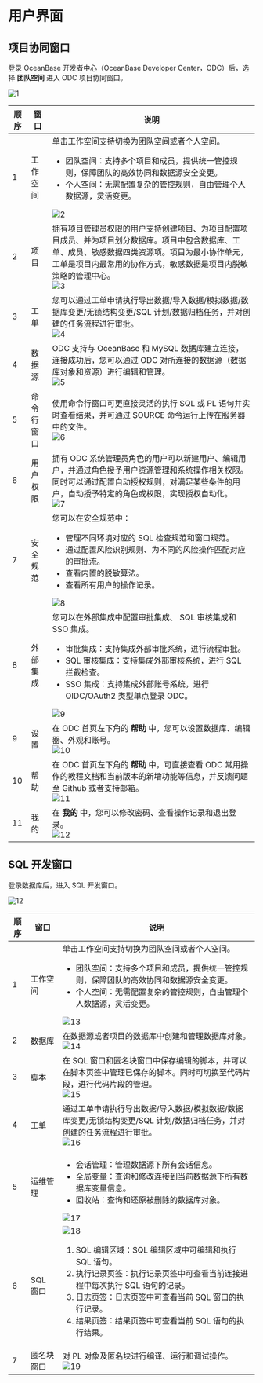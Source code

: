 # 用户界面

## 项目协同窗口

登录 OceanBase 开发者中心（OceanBase Developer Center，ODC）后，选择 **团队空间** 进入 ODC 项目协同窗口。

![1](https://obbusiness-private.oss-cn-shanghai.aliyuncs.com/doc/img/odc/424/200.odc-overview/600.odc-console/1.png)

| 顺序 | 窗口 | 说明 |
| ------ | ------ | ------ |
| 1 | 工作空间 |单击工作空间支持切换为团队空间或者个人空间。<ul><li> 团队空间：支持多个项目和成员，提供统一管控规则，保障团队的高效协同和数据源安全变更。</li><li> 个人空间：无需配置复杂的管控规则，自由管理个人数据源，灵活变更。</li></ul>![2](https://obbusiness-private.oss-cn-shanghai.aliyuncs.com/doc/img/odc/422/200.odc-overview/600.odc-console/2.png)|
| 2 | 项目 |拥有项目管理员权限的用户支持创建项目、为项目配置项目成员、并为项目划分数据库。项目中包含数据库、工单、成员、敏感数据四类资源项。项目为最小协作单元，工单是项目内最常用的协作方式，敏感数据是项目内脱敏策略的管理中心。<br>![3](https://obbusiness-private.oss-cn-shanghai.aliyuncs.com/doc/img/odc/422/200.odc-overview/600.odc-console/3.png)|
| 3 | 工单 |您可以通过工单申请执行导出数据/导入数据/模拟数据/数据库变更/无锁结构变更/SQL 计划/数据归档任务，并对创建的任务流程进行审批。<br>![4](https://obbusiness-private.oss-cn-shanghai.aliyuncs.com/doc/img/odc/422/200.odc-overview/600.odc-console/4.png)|
| 4 | 数据源 |ODC 支持与 OceanBase 和 MySQL 数据库建立连接，连接成功后，您可以通过 ODC 对所连接的数据源（数据库对象和资源）进行编辑和管理。<br>![5](https://obbusiness-private.oss-cn-shanghai.aliyuncs.com/doc/img/odc/422/200.odc-overview/600.odc-console/5.png)|
| 5 | 命令行窗口|使用命令行窗口可更直接灵活的执行 SQL 或 PL 语句并实时查看结果，并可通过 SOURCE 命令运行上传在服务器中的文件。<br>![6](https://obbusiness-private.oss-cn-shanghai.aliyuncs.com/doc/img/odc/422/200.odc-overview/600.odc-console/6.png)|
| 6 | 用户权限​|拥有 ODC 系统管理员角色的用户可以新建用户、编辑用户，并通过角色授予用户资源管理和系统操作相关权限。同时可以通过配置自动授权规则，对满足某些条件的用户，自动授予特定的角色或权限，实现授权自动化。<br>![7](https://obbusiness-private.oss-cn-shanghai.aliyuncs.com/doc/img/odc/422/200.odc-overview/600.odc-console/7.png)|
| 7 | 安全规范​|您可以在安全规范中：<ul><li>管理不同环境对应的 SQL 检查规范和窗口规范。</li><li>通过配置风险识别规则、为不同的风险操作匹配对应的审批流。</li><li>查看内置的脱敏算法。</li><li>查看所有用户的操作记录。</li></ul>![8](https://obbusiness-private.oss-cn-shanghai.aliyuncs.com/doc/img/odc/422/200.odc-overview/600.odc-console/8.png)|
| 8 | 外部集成​|您可以在外部集成中配置审批集成、 SQL 审核集成和 SSO 集成。<ul><li>审批集成：支持集成外部审批系统，进行流程审批。</li><li>SQL 审核集成：支持集成外部审核系统，进行 SQL 拦截检查。</li><li>SSO 集成：支持集成外部账号系统，进行 OIDC/OAuth2 类型单点登录 ODC。</li></ul>![9](https://obbusiness-private.oss-cn-shanghai.aliyuncs.com/doc/img/odc/422/200.odc-overview/600.odc-console/9.png)|
|9|设置|在 ODC 首页左下角的 **帮助** 中，您可以设置数据库、编辑器、外观和账号。<br>![10](https://obbusiness-private.oss-cn-shanghai.aliyuncs.com/doc/img/odc/424/200.odc-overview/600.odc-console/10.png)|
| 10 | 帮助​|在 ODC 首页左下角的 **帮助** 中，可直接查看 ODC 常用操作的教程文档和当前版本的新增功能等信息，并反馈问题至 Github 或者支持邮箱。<br>![11](https://obbusiness-private.oss-cn-shanghai.aliyuncs.com/doc/img/odc/422/200.odc-overview/600.odc-console/10.png)|
| 11 | 我的​|在 **我的** 中，您可以修改密码、查看操作记录和退出登录。<br>![12](https://obbusiness-private.oss-cn-shanghai.aliyuncs.com/doc/img/odc/424/200.odc-overview/600.odc-console/12.png)|

## SQL 开发窗口

登录数据库后，进入 SQL 开发窗口。

![12](https://obbusiness-private.oss-cn-shanghai.aliyuncs.com/doc/img/odc/430/200.odc-overview/600.odc-console/12.png)

| 顺序 | 窗口 | 说明 |
| ------ | ------ | ------ | 
| 1 | 工作空间 |单击工作空间支持切换为团队空间或者个人空间。<ul><li> 团队空间：支持多个项目和成员，提供统一管控规则，保障团队的高效协同和数据源安全变更。</li><li> 个人空间：无需配置复杂的管控规则，自由管理个人数据源，灵活变更。</li></ul>![13](https://obbusiness-private.oss-cn-shanghai.aliyuncs.com/doc/img/odc/422/200.odc-overview/600.odc-console/13.png)|
| 2 | 数据库 |在数据源或者项目的数据库中创建和管理数据库对象。<br>![14](https://obbusiness-private.oss-cn-shanghai.aliyuncs.com/doc/img/odc/422/200.odc-overview/600.odc-console/14.png)|
| 3 | 脚本 |在 SQL 窗口和匿名块窗口中保存编辑的脚本，并可以在脚本页签中管理已保存的脚本。同时可切换至代码片段，进行代码片段的管理。<br>![15](https://obbusiness-private.oss-cn-shanghai.aliyuncs.com/doc/img/odc/422/200.odc-overview/600.odc-console/15.png)|
| 4 | 工单 |通过工单申请执行导出数据/导入数据/模拟数据/数据库变更/无锁结构变更/SQL 计划/数据归档任务，并对创建的任务流程进行审批。<br>![16](https://obbusiness-private.oss-cn-shanghai.aliyuncs.com/doc/img/odc/422/200.odc-overview/600.odc-console/16.png)|
| 5 | 运维管理|<ul><li> 会话管理：管理数据源下所有会话信息。</li><li> 全局变量：查询和修改连接到当前数据源下所有数据库变量信息。</li><li> 回收站：查询和还原被删除的数据库对象。</li></ul>![17](https://obbusiness-private.oss-cn-shanghai.aliyuncs.com/doc/img/odc/422/200.odc-overview/600.odc-console/17.png)|
| 6 | SQL 窗口​|![18](https://obbusiness-private.oss-cn-shanghai.aliyuncs.com/doc/img/odc/430/200.odc-overview/600.odc-console/18.png)<ol><li>SQL 编辑区域：SQL 编辑区域中可编辑和执行 SQL 语句。</li><li>执行记录页签：执行记录页签中可查看当前连接进程中每次执行 SQL 语句的记录。</li><li>日志页签：日志页签中可查看当前 SQL 窗口的执行记录。</li><li>结果页签：结果页签中可查看当前 SQL 语句的执行结果。</li></ul>|
| 7 | 匿名块窗口​|对 PL 对象及匿名块进行编译、运行和调试操作。<br>![19](https://obbusiness-private.oss-cn-shanghai.aliyuncs.com/doc/img/odc/430/200.odc-overview/600.odc-console/19.png)|